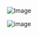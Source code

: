 ![Image](https://github.com/user-attachments/assets/d7cc547c-29be-4b12-ba69-227367de7233)
                              
![image](https://github.com/user-attachments/assets/da253f15-f91e-4cd2-915e-b182851a420f)
